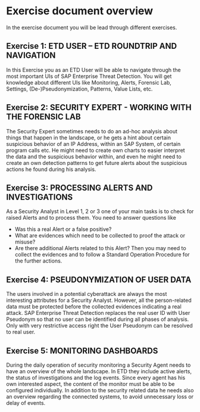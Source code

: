 # Exercise document overview

In the exercise document you will be lead through different exercises.

## Exercise 1: ETD USER – ETD ROUNDTRIP AND NAVIGATION

In this Exercise you as an ETD User will be able to navigate through the most important UIs of SAP Enterprise Threat Detection. You will get knowledge about different UIs like Monitoring, Alerts, Forensic Lab, Settings, (De-)Pseudonymization, Patterns, Value Lists, etc.

## Exercise 2: SECURITY EXPERT - WORKING WITH THE FORENSIC LAB

The Security Expert sometimes needs to do an ad-hoc analysis about things that happen in the landscape, or he gets a hint about certain suspicious behavior of an IP Address, within an SAP System, of certain program calls etc.
He might need to create own charts to easier interpret the data and the suspicious behavior within, and even he might need to create an own detection patterns to get future alerts about the suspicious actions he found during his analysis.

## Exercise 3: PROCESSING ALERTS AND INVESTIGATIONS

As a Security Analyst in Level 1, 2 or 3 one of your main tasks is to check for raised Alerts and to process them. You need to answer questions like
- Was this a real Alert or a false positive?
- What are evidences which need to be collected to proof the attack or misuse?
- Are there additional Alerts related to this Alert?
Then you may need to collect the evidences and to follow a Standard Operation Procedure for the further actions.

## Exercise 4: PSEUDONYMIZATION OF USER DATA

The users involved in a potential cyberattack are always the most interesting attributes for a Security Analyst. However, all the person-related data must be protected before the collected evidences indicating a real attack. SAP Enterprise Threat Detection replaces the real user ID with User Pseudonym so that no user can be identified during all phases of analysis. Only with very restrictive access right the User Pseudonym can be resolved to real user.

## Exercise 5: MONITORING DASHBOARDS

During the daily operation of security monitoring a Security Agent needs to have an overview of the whole landscape. In ETD they include active alerts, the status of investigations and the log events. Since every agent has his own interested aspect, the content of the monitor must be able to be configured individually. In addition to the security related data he needs also an overview regarding the connected systems, to avoid unnecessary loss or delay of events.
